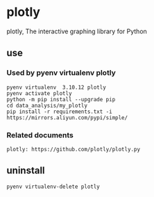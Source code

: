 # plotly

plotly, The interactive graphing library for Python

## use

### Used by pyenv virtualenv plotly

    pyenv virtualenv  3.10.12 plotly
    pyenv activate plotly
    python -m pip install --upgrade pip
    cd data_analysis/my_plotly
    pip install -r requirements.txt -i https://mirrors.aliyun.com/pypi/simple/

### Related documents

    plotly: https://github.com/plotly/plotly.py

## uninstall

    pyenv virtualenv-delete plotly
